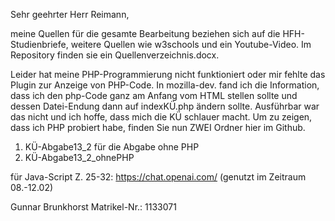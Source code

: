 Sehr geehrter Herr Reimann, 

meine Quellen für die gesamte Bearbeitung beziehen sich auf die HFH-Studienbriefe, weitere Quellen wie w3schools und ein Youtube-Video. Im Repository finden sie ein Quellenverzeichnis.docx. 

Leider hat meine PHP-Programmierung nicht funktioniert oder mir fehlte das Plugin zur Anzeige von PHP-Code. In mozilla-dev. fand ich die Information, dass ich den php-Code ganz am Anfang vom HTML stellen sollte und dessen Datei-Endung dann auf indexKÜ.php ändern sollte. Ausführbar war das nicht und ich hoffe, dass mich die KÜ schlauer macht. 
Um zu zeigen, dass ich PHP probiert habe, finden Sie nun ZWEI Ordner hier im Github.
1) KÜ-Abgabe13_2 für die Abgabe ohne PHP
2) KÜ-Abgabe13_2_ohnePHP

für Java-Script Z. 25-32: https://chat.openai.com/ (genutzt im Zeitraum 08.-12.02)

Gunnar Brunkhorst
Matrikel-Nr.: 1133071
